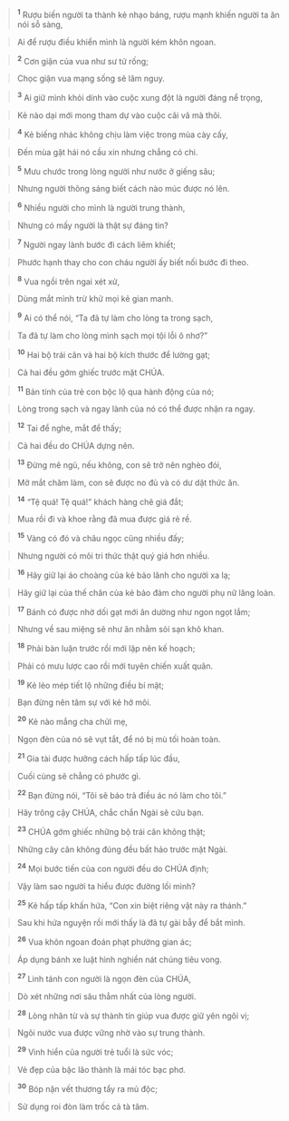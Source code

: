
> <sup><b>1</b></sup> Rượu biến người ta thành kẻ nhạo báng, rượu mạnh khiến người ta ăn nói sỗ sàng,
>


> Ai để rượu điều khiển mình là người kém khôn ngoan.
>


> <sup><b>2</b></sup> Cơn giận của vua như sư tử rống;
>


> Chọc giận vua mạng sống sẽ lâm nguy.
>


> <sup><b>3</b></sup> Ai giữ mình khỏi dính vào cuộc xung đột là người đáng nể trọng,
>


> Kẻ nào dại mới mong tham dự vào cuộc cãi vã mà thôi.
>


> <sup><b>4</b></sup> Kẻ biếng nhác không chịu làm việc trong mùa cày cấy,
>


> Đến mùa gặt hái nó cầu xin nhưng chẳng có chi.
>


> <sup><b>5</b></sup> Mưu chước trong lòng người như nước ở giếng sâu;
>


> Nhưng người thông sáng biết cách nào múc được nó lên.
>


> <sup><b>6</b></sup> Nhiều người cho mình là người trung thành,
>


> Nhưng có mấy người là thật sự đáng tin?
>


> <sup><b>7</b></sup> Người ngay lành bước đi cách liêm khiết;
>


> Phước hạnh thay cho con cháu người ấy biết nối bước đi theo.
>


> <sup><b>8</b></sup> Vua ngồi trên ngai xét xử,
>


> Dùng mắt mình trừ khử mọi kẻ gian manh.
>


> <sup><b>9</b></sup> Ai có thể nói, “Ta đã tự làm cho lòng ta trong sạch,
>


> Ta đã tự làm cho lòng mình sạch mọi tội lỗi ô nhơ?”
>


> <sup><b>10</b></sup> Hai bộ trái cân và hai bộ kích thước để lường gạt;
>


> Cả hai đều gớm ghiếc trước mặt CHÚA.
>


> <sup><b>11</b></sup> Bản tính của trẻ con bộc lộ qua hành động của nó;
>


> Lòng trong sạch và ngay lành của nó có thể được nhận ra ngay.
>


> <sup><b>12</b></sup> Tai để nghe, mắt để thấy;
>


> Cả hai đều do CHÚA dựng nên.
>


> <sup><b>13</b></sup> Đừng mê ngủ, nếu không, con sẽ trở nên nghèo đói,
>


> Mở mắt chăm làm, con sẽ được no đủ và có dư dật thức ăn.
>


> <sup><b>14</b></sup> “Tệ quá! Tệ quá!” khách hàng chê giá đắt;
>


> Mua rồi đi và khoe rằng đã mua được giá rẻ rề.
>


> <sup><b>15</b></sup> Vàng có đó và châu ngọc cũng nhiều đấy;
>


> Nhưng người có môi tri thức thật quý giá hơn nhiều.
>


> <sup><b>16</b></sup> Hãy giữ lại áo choàng của kẻ bảo lãnh cho người xa lạ;
>


> Hãy giữ lại của thế chân của kẻ bảo đảm cho người phụ nữ lăng loàn.
>


> <sup><b>17</b></sup> Bánh có được nhờ dối gạt mới ăn dường như ngon ngọt lắm;
>


> Nhưng về sau miệng sẽ như ăn nhằm sỏi sạn khô khan.
>


> <sup><b>18</b></sup> Phải bàn luận trước rồi mới lập nên kế hoạch;
>


> Phải có mưu lược cao rồi mới tuyên chiến xuất quân.
>


> <sup><b>19</b></sup> Kẻ lẻo mép tiết lộ những điều bí mật;
>


> Bạn đừng nên tâm sự với kẻ hở môi.
>


> <sup><b>20</b></sup> Kẻ nào mắng cha chửi mẹ,
>


> Ngọn đèn của nó sẽ vụt tắt, để nó bị mù tối hoàn toàn.
>


> <sup><b>21</b></sup> Gia tài được hưởng cách hấp tấp lúc đầu,
>


> Cuối cùng sẽ chẳng có phước gì.
>


> <sup><b>22</b></sup> Bạn đừng nói, “Tôi sẽ báo trả điều ác nó làm cho tôi.”
>


> Hãy trông cậy CHÚA, chắc chắn Ngài sẽ cứu bạn.
>


> <sup><b>23</b></sup> CHÚA gớm ghiếc những bộ trái cân không thật;
>


> Những cây cân không đúng đều bất hảo trước mặt Ngài.
>


> <sup><b>24</b></sup> Mọi bước tiến của con người đều do CHÚA định;
>


> Vậy làm sao người ta hiểu được đường lối mình?
>


> <sup><b>25</b></sup> Kẻ hấp tấp khấn hứa, “Con xin biệt riêng vật này ra thánh.”
>


> Sau khi hứa nguyện rồi mới thấy là đã tự gài bẫy để bắt mình.
>


> <sup><b>26</b></sup> Vua khôn ngoan đoán phạt phường gian ác;
>


> Áp dụng bánh xe luật hình nghiền nát chúng tiêu vong.
>


> <sup><b>27</b></sup> Linh tánh con người là ngọn đèn của CHÚA,
>


> Dò xét những nơi sâu thẳm nhất của lòng người.
>


> <sup><b>28</b></sup> Lòng nhân từ và sự thành tín giúp vua được giữ yên ngôi vị;
>


> Ngôi nước vua được vững nhờ vào sự trung thành.
>


> <sup><b>29</b></sup> Vinh hiển của người trẻ tuổi là sức vóc;
>


> Vẻ đẹp của bậc lão thành là mái tóc bạc phơ.
>


> <sup><b>30</b></sup> Bóp nặn vết thương tẩy ra mủ độc;
>


> Sử dụng roi đòn làm trốc cả tà tâm.
>


